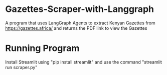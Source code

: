 ﻿# Gazettes-Scraper-with-Langgraph

A program that uses LangGraph Agents to extract Kenyan Gazettes from https://gazettes.africa/ and returns the PDF link to view the Gazettes

# Running Program

Install Streamlit using "pip install streamlit" and use the command "streamlit run scraper.py"
